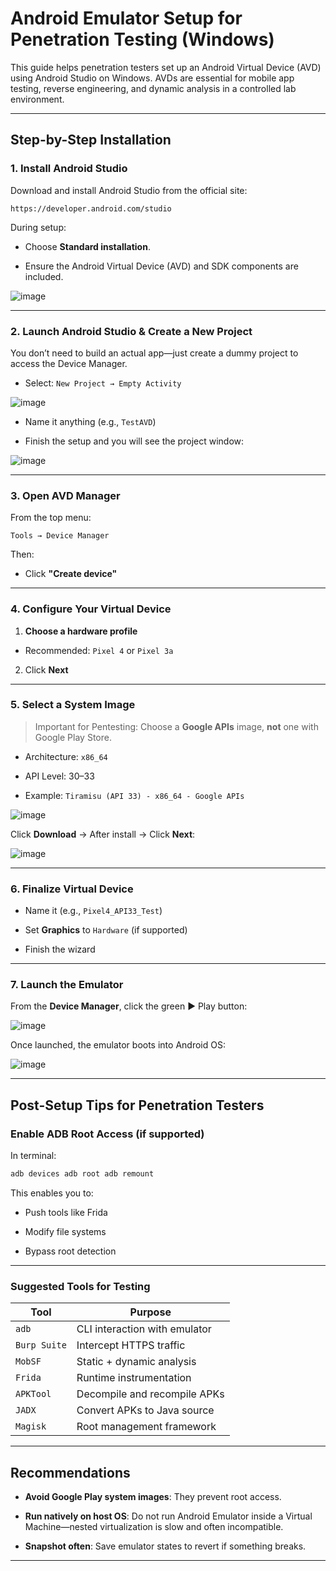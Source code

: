 # Android Emulator Setup for Penetration Testing (Windows)

This guide helps penetration testers set up an Android Virtual Device (AVD) using Android Studio on Windows. AVDs are essential for mobile app testing, reverse engineering, and dynamic analysis in a controlled lab environment.

---

## Step-by-Step Installation

### 1. Install Android Studio

Download and install Android Studio from the official site:
```text
https://developer.android.com/studio
```

During setup:

- Choose **Standard installation**.

- Ensure the Android Virtual Device (AVD) and SDK components are included.

![image](https://github.com/user-attachments/assets/b567550f-33ce-46bc-a5e1-09aaa46b7fe7)


---

### 2. Launch Android Studio & Create a New Project

You don’t need to build an actual app—just create a dummy project to access the Device Manager.

- Select: `New Project → Empty Activity`

![image](https://github.com/user-attachments/assets/3ae7f804-daee-4042-bd99-9dcf2dd6e9f6)


- Name it anything (e.g., `TestAVD`)

- Finish the setup and you will see the project window:

![image](https://github.com/user-attachments/assets/f39d7ee2-52a1-4154-b538-a330609f0716)


---

### 3. Open AVD Manager

From the top menu:
```text
Tools → Device Manager
```

Then:

- Click **"Create device"**


---

### 4. Configure Your Virtual Device

1. **Choose a hardware profile**

- Recommended: `Pixel 4` or `Pixel 3a`

2. Click **Next**


---

### 5. Select a System Image

> Important for Pentesting: Choose a **Google APIs** image, **not** one with Google Play Store.

- Architecture: `x86_64`

- API Level: 30–33

- Example: `Tiramisu (API 33) - x86_64 - Google APIs`

![image](https://github.com/user-attachments/assets/daf2e3f0-f945-4714-b6f7-bd0cf47d6a4c)

Click **Download** → After install → Click **Next**:

![image](https://github.com/user-attachments/assets/6e778f8a-6f0f-4519-b85f-69c38432ab96)


---

### 6. Finalize Virtual Device

- Name it (e.g., `Pixel4_API33_Test`)
    
- Set **Graphics** to `Hardware` (if supported)
    
- Finish the wizard
    

---

### 7. Launch the Emulator

From the **Device Manager**, click the green ▶️ Play button:

![image](https://github.com/user-attachments/assets/3acccdcf-54e8-4f26-8323-3b2296f66fbf)


Once launched, the emulator boots into Android OS:

![image](https://github.com/user-attachments/assets/304e936c-772b-4251-9c01-c759dd91cb1e)


---

## Post-Setup Tips for Penetration Testers

### Enable ADB Root Access (if supported)

In terminal:
```bash
adb devices adb root adb remount
```

This enables you to:
- Push tools like Frida

- Modify file systems

- Bypass root detection

---

### Suggested Tools for Testing

|Tool|Purpose|
|---|---|
|`adb`|CLI interaction with emulator|
|`Burp Suite`|Intercept HTTPS traffic|
|`MobSF`|Static + dynamic analysis|
|`Frida`|Runtime instrumentation|
|`APKTool`|Decompile and recompile APKs|
|`JADX`|Convert APKs to Java source|
|`Magisk`|Root management framework|

---

## Recommendations

- **Avoid Google Play system images**: They prevent root access.

- **Run natively on host OS**: Do not run Android Emulator inside a Virtual Machine—nested virtualization is slow and often incompatible.

- **Snapshot often**: Save emulator states to revert if something breaks.

---

